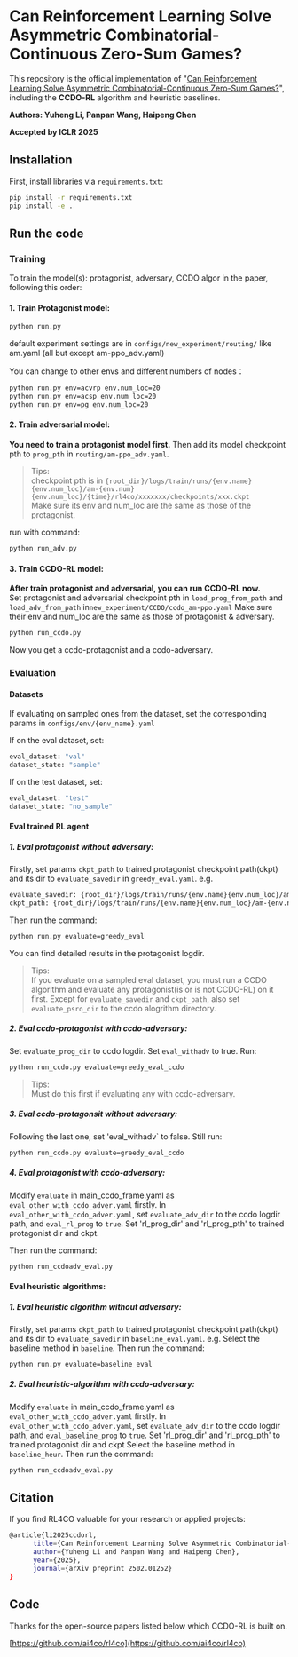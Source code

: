 # Can Reinforcement Learning Solve Asymmetric Combinatorial-Continuous Zero-Sum Games?
This repository is the official implementation of "[Can Reinforcement Learning Solve Asymmetric Combinatorial-Continuous Zero-Sum Games?](https://arxiv.org/abs/2502.01252)", including the **CCDO-RL** algorithm and heuristic baselines.

**Authors: Yuheng Li, Panpan Wang, Haipeng Chen**

**Accepted by ICLR 2025**

## Installation
First, install libraries via `requirements.txt`:
```bash
pip install -r requirements.txt
pip install -e . 
```
     
## Run the code
### Training
To train the model(s): protagonist, adversary, CCDO algor in the paper, following this order:
#### 1. Train Protagonist model:
```bash
python run.py
```
default experiment settings are in `configs/new_experiment/routing/` like am.yaml (all but except am-ppo_adv.yaml)

You can change to other envs and different numbers of nodes：
```bash
python run.py env=acvrp env.num_loc=20
python run.py env=acsp env.num_loc=20
python run.py env=pg env.num_loc=20
```
   
#### 2. Train adversarial model:

**You need to train a protagonist model first.** Then add its model checkpoint pth to `prog_pth`  in `routing/am-ppo_adv.yaml`. 
> Tips:  
> checkpoint pth is in `{root_dir}/logs/train/runs/{env.name}{env.num_loc}/am-{env.num}{env.num_loc}/{time}/rl4co/xxxxxxx/checkpoints/xxx.ckpt`  
Make sure its env and num_loc are the same as those of the protagonist.

run with command:
```bash
python run_adv.py
```

#### 3. Train CCDO-RL model:

**After train protagonist and adversarial, you can run CCDO-RL now.**  
Set protagonist  and adversarial checkpoint pth in `load_prog_from_path` and `load_adv_from_path` in`new_experiment/CCDO/ccdo_am-ppo.yaml`
Make sure their env and num_loc are the same as those of protagonist & adversary.
```bash
python run_ccdo.py
```
Now you get a ccdo-protagonist and a ccdo-adversary.

### Evaluation
#### Datasets
If evaluating on sampled ones from the dataset, set the corresponding params in `configs/env/{env_name}.yaml`

If on the eval dataset, set:
```bash
eval_dataset: "val"    
dataset_state: "sample"
```
If on the test dataset, set:
```bash
eval_dataset: "test"    
dataset_state: "no_sample"
```


#### Eval trained RL agent

##### 1. Eval protagonist without adversary:

Firstly, set params `ckpt_path` to trained protagonist checkpoint path(ckpt) and its  dir to `evaluate_savedir` in `greedy_eval.yaml`. e.g.
```bash
evaluate_savedir: {root_dir}/logs/train/runs/{env.name}{env.num_loc}/am-{env.num}{env.num_loc}/{time} 
ckpt_path: {root_dir}/logs/train/runs/{env.name}{env.num_loc}/am-{env.num}{env.num_loc}/{time}/rl4co/xxxxxxx/checkpoints/xxx.ckpt

```
Then run the command:
```bash
python run.py evaluate=greedy_eval
```
You can find detailed results in the protagonist logdir.
> Tips:  
> If you evaluate on a sampled eval dataset,  you must run a CCDO algorithm and evaluate any protagonist(is or is not CCDO-RL) on it first. Except for `evaluate_savedir` and `ckpt_path`, also set `evaluate_psro_dir` to the ccdo alogrithm directory.
>

##### 2. Eval ccdo-protagonist with ccdo-adversary:

Set `evaluate_prog_dir` to ccdo logdir.
Set `eval_withadv` to true.
Run:
```bash
python run_ccdo.py evaluate=greedy_eval_ccdo
```
> Tips:  
> Must do this first if evaluating any with ccdo-adversary.

##### 3. Eval ccdo-protagonsit without adversary:
Following the last one, set  'eval_withadv` to false.
Still run:
```bash
python run_ccdo.py evaluate=greedy_eval_ccdo
```
##### 4. Eval protagonist with ccdo-adversary:

Modify `evaluate` in main_ccdo_frame.yaml as `eval_other_with_ccdo_adver.yaml` firstly.
In `eval_other_with_ccdo_adver.yaml`, set `evaluate_adv_dir` to the ccdo logdir path, and `eval_rl_prog` to `true`.
Set 'rl_prog_dir' and 'rl_prog_pth' to trained protagonist dir and ckpt.

Then run the command:
```bash
python run_ccdoadv_eval.py
```







#### Eval heuristic algorithms:
##### 1. Eval heuristic algorithm without adversary:


Firstly, set params `ckpt_path` to trained protagonist checkpoint path(ckpt) and its  dir to `evaluate_savedir` in `baseline_eval.yaml`. e.g.
Select the baseline method in `baseline`.
Then run the command:
```bash
python run.py evaluate=baseline_eval
```
##### 2. Eval heuristic-algorithm with ccdo-adversary:

Modify `evaluate` in main_ccdo_frame.yaml as `eval_other_with_ccdo_adver.yaml` firstly.
In `eval_other_with_ccdo_adver.yaml`, set `evaluate_adv_dir` to the ccdo logdir path, and `eval_baseline_prog` to `true`.
Set 'rl_prog_dir' and 'rl_prog_pth' to trained protagonist dir and ckpt
Select the baseline method in `baseline_heur`.
Then run the command:
```bash
python run_ccdoadv_eval.py
```

## Citation
If you find RL4CO valuable for your research or applied projects:
```bash
@article{li2025ccdorl,
      title={Can Reinforcement Learning Solve Asymmetric Combinatorial-Continuous Zero-Sum Games?}, 
      author={Yuheng Li and Panpan Wang and Haipeng Chen},
      year={2025},
      journal={arXiv preprint 2502.01252}
}
```

## Code
Thanks for the open-source papers listed below which CCDO-RL is built on.

[https://github.com/ai4co/rl4co](https://github.com/ai4co/rl4co)
